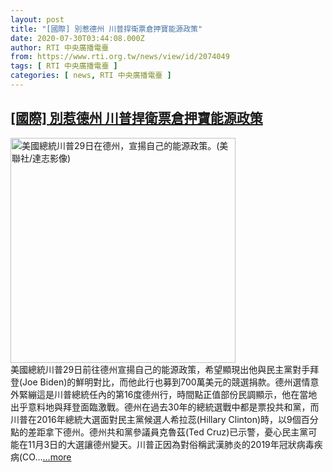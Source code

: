 ```yaml
---
layout: post
title: "[國際] 別惹德州 川普捍衛票倉押寶能源政策"
date: 2020-07-30T03:44:08.000Z
author: RTI 中央廣播電臺
from: https://www.rti.org.tw/news/view/id/2074049
tags: [ RTI 中央廣播電臺 ]
categories: [ news, RTI 中央廣播電臺 ]
---
```

<!--1596080648000-->
[[國際] 別惹德州 川普捍衛票倉押寶能源政策](https://www.rti.org.tw/news/view/id/2074049)
------

<div>
<img src="https://static.rti.org.tw/assets/thumbnails/2020/07/30/4308e20bf136568e92d908a31676d183.jpg" width="360" alt="美國總統川普29日在德州，宣揚自己的能源政策。(美聯社/達志影像)" title="美國總統川普29日在德州，宣揚自己的能源政策。(美聯社/達志影像)"><br>美國總統川普29日前往德州宣揚自己的能源政策，希望顯現出他與民主黨對手拜登(Joe Biden)的鮮明對比，而他此行也募到700萬美元的競選捐款。德州選情意外緊繃這是川普總統任內的第16度德州行，時間點正值部份民調顯示，他在當地出乎意料地與拜登面臨激戰。德州在過去30年的總統選戰中都是票投共和黨，而川普在2016年總統大選面對民主黨候選人希拉蕊(Hillary Clinton)時，以9個百分點的差距拿下德州。德州共和黨參議員克魯茲(Ted Cruz)已示警，憂心民主黨可能在11月3日的大選讓德州變天。川普正因為對俗稱武漢肺炎的2019年冠狀病毒疾病(CO...<a target="_blank" href="https://www.rti.org.tw/news/view/id/2074049">...more</a>
</div>
